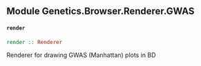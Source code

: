 ## Module Genetics.Browser.Renderer.GWAS

#### `render`

``` purescript
render :: Renderer
```

Renderer for drawing GWAS (Manhattan) plots in BD


